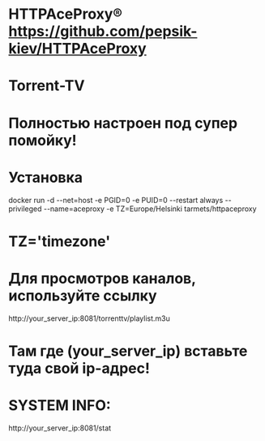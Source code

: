 # HTTPAceProxy® https://github.com/pepsik-kiev/HTTPAceProxy

# Torrent-TV

# Полностью настроен под супер помойку!

# Установка

docker run -d --net=host -e PGID=0 -e PUID=0 --restart always --privileged --name=aceproxy -e TZ=Europe/Helsinki tarmets/httpaceproxy


# TZ='timezone'

# Для просмотров каналов, используйте ссылку
http://your_server_ip:8081/torrenttv/playlist.m3u
# Там где (your_server_ip) вставьте туда свой ip-адрес!

# SYSTEM INFO:
http://your_server_ip:8081/stat
